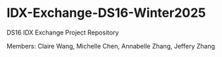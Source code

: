 # IDX-Exchange-DS16-Winter2025
DS16 IDX Exchange Project Repository

Members: Claire Wang, Michelle Chen, Annabelle Zhang, Jeffery Zhang
